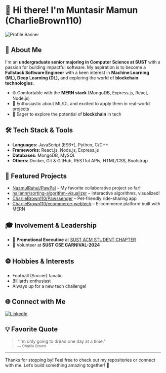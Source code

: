 # 👋 Hi there! I'm Muntasir Mamun (CharlieBrown110)

![Profile Banner](https://github.com/CharlieBrown110/CharlieBrown110/assets/your-banner.png) <!-- Optional: Add your own banner image! -->

## 🚀 About Me
I'm an **undergraduate senior majoring in Computer Science at SUST** with a passion for building impactful software. My aspiration is to become a **Fullstack Software Engineer** with a keen interest in **Machine Learning (ML), Deep Learning (DL),** and exploring the world of **blockchain technologies**.

- 🌐 Comfortable with the **MERN stack** (MongoDB, Express.js, React, Node.js)
- 🤖 Enthusiastic about ML/DL and excited to apply them in real-world projects
- 🔗 Eager to explore the potential of **blockchain** in tech

## 🛠️ Tech Stack & Tools
- **Languages:** JavaScript (ES6+), Python, C/C++
- **Frameworks:** React.js, Node.js, Express.js
- **Databases:** MongoDB, MySQL
- **Others:** Docker, Git & GitHub, RESTful APIs, HTML/CSS, Bootstrap

## 🌟 Featured Projects
- [NazmulRahul/PawPal](https://github.com/NazmulRahul/PawPal) – My favorite collaborative project so far!
- [nailannr/sorting-algorithm-visualizer](https://github.com/nailannr/sorting-algorithm-visualizer) – Interactive algorithms, visualized!
- [CharlieBrown110/Pawssenger](https://github.com/CharlieBrown110/Pawssenger) – Pet-friendly ride-sharing app
- [CharlieBrown110/ecommerce-webtech](https://github.com/CharlieBrown110/ecommerce-webtech) – E-commerce platform built with MERN

## 🎓 Involvement & Leadership
- 🏅 **Promotional Executive** at [SUST ACM STUDENT CHAPTER](https://www.facebook.com/sust.acmsc)
- 🎉 Volunteer at **SUST CSE CARNIVAL-2024**

## ⚽ Hobbies & Interests
- Football (Soccer) fanatic
- Billiards enthusiast
- Always up for a new tech challenge!

## 🌐 Connect with Me
[![LinkedIn](https://img.shields.io/badge/Muntasir%20Mamun-LinkedIn-blue?logo=linkedin)](https://www.linkedin.com/in/muntasir-mamun-53282b283/)

## 💡 Favorite Quote
> “I'm only going to dread one day at a time.”  
> <sub>— Charlie Brown</sub>

---

Thanks for stopping by! Feel free to check out my repositories or connect with me. Let’s build something amazing together! 🚀
